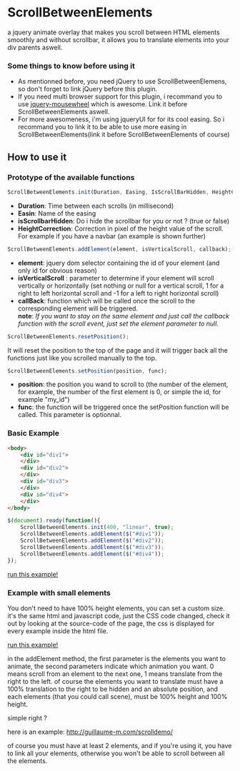 # ScrollBetweenElements
a jquery animate overlay that makes you scroll between HTML elements smoothly and without scrollbar, it allows you to translate elements into your div parents aswell.

### Some things to know before using it

- As mentionned before, you need jQuery to use ScrollBetweenElemens, so don't forget to link jQuery before this plugin.
- If you need multi browser support for this plugin, i recommand you to use [jquery-mousewheel](https://github.com/jquery/jquery-mousewheel) which is awesome. Link it before ScrollBetweenElements aswell.
- For more awesomeness, i'm using jqueryUI for for its cool easing. So i recommand you to link it to be able to use more easing in ScrollBetweenElements(link it before ScrollBetweenElements of course)

## How to use it

### Prototype of the available functions

``` javascript
ScrollBetweenElements.init(Duration, Easing, IsScrollBarHidden, HeightCorrection);
```

- **Duration**: Time between each scrolls (in millisecond)<br />
- **Easin**: Name of the easing<br />
- **isScrollbarHidden**: Do i hide the scrollbar for you or not ? (true or false)<br />
- **HeightCorrection**: Correction in pixel of the height value of the scroll. For example if you have a navbar (an example is shown further)<br />

``` javascript
ScrollBetweenElements.addElement(element, isVerticalScroll, callback);
```

- **element**: jquery dom selector containing the id of your element (and only id for obvious reason)<br>
- **isVerticalScroll** : parameter to determine if your element will scroll vertically or horizontally (set nothing or null for a vertical scroll, 1 for a right to left horizontal scroll and -1 for a left to right horizontal scroll)<br>
- **callBack**: function which will be called once the scroll to the corresponding element will be triggered.<br>
**note**: *If you want to stay on the same element and just call the callback function with the scroll event, just set the element parameter to null.*
	
``` javascript
ScrollBetweenElements.resetPosition();
```

It will reset the position to the top of the page and it will trigger back all the functions just like you scrolled manually to the top.

``` javascript
ScrollBetweenElements.setPosition(position, func);
```
- **position**: the position you wand to scroll to (the number of the element, for example, the number of the first element is 0, or simple the id, for example "my_id")<br>
- **func**: the function will be triggered once the setPosition function will be called. This parameter is optionnal.

### Basic Example

``` html
<body>
    <div id="div1">
    </div>
    <div id="div2">
    </div>
    <div id="div3">
    </div>
    <div id="div4">
    </div>
</body>
```
``` javascript
$(document).ready(function(){
    ScrollBetweenElements.init(400, "linear", true);
    ScrollBetweenElements.addElement($("#div1"));
    ScrollBetweenElements.addElement($("#div2"));
    ScrollBetweenElements.addElement($("#div3"));
    ScrollBetweenElements.addElement($("#div4"));
});
```
[run this example!](http://guillaume-m.com/scrolldemo/basic-example.html)

### Example with small elements

You don't need to have 100% height elements, you can set a custom size.
it's the same html and javascript code, just the CSS code changed, check it out by looking at the source-code of the page, the css is displayed for every example inside the html file.

[run this example!](http://guillaume-m.com/scrolldemo/small-div-example.html)

in the addElement method, the first parameter is the elements you want to animate, the second parameters indicate which animation you want. 0 means scroll from an element to the next one, 1 means translate from the right to the left. of course the elements you want to translate must have a 100% translation to the right to be hidden and an absolute position, and each elements (that you could call scene), must be 100% height and 100% height.

simple right ?

here is an example: http://guillaume-m.com/scrolldemo/

of course you must have at least 2 elements, and if you're using it, you have to link all your elements, otherwise you won't be able to scroll between all the elements.
